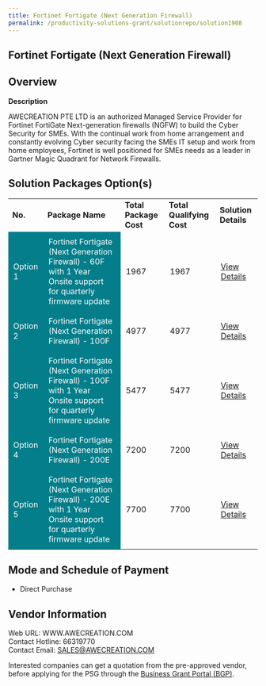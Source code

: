 ```yaml
---
title: Fortinet Fortigate (Next Generation Firewall)
permalink: /productivity-solutions-grant/solutionrepo/solution1908
---
```


## Fortinet Fortigate (Next Generation Firewall)

## Overview

**Description**

AWECREATION PTE LTD is an authorized Managed Service Provider for Fortinet FortiGate Next-generation firewalls (NGFW) to build the Cyber Security for SMEs. With the continual work from home arrangement and constantly evolving Cyber security facing the SMEs IT setup and work from home employees, Fortinet is well positioned for SMEs needs as a leader in Gartner Magic Quadrant for Network Firewalls.

## Solution Packages Option(s)

<table>
<tr>
<td><b>No.</b></td>
<td><b>Package Name</b></td>
<td><b>Total Package Cost</b></td>
<td><b>Total Qualifying Cost</b></td>
<td><b>Solution Details</b></td>
</tr>
<tr>
<td style='padding: 10px; background-color: #037E8A; color: #FFFFFF;'>Option 1</td>
<td style='padding: 10px; background-color: #037E8A; color: #FFFFFF;'>Fortinet Fortigate (Next Generation Firewall) - 60F with 1 Year Onsite support for quarterly firmware update</td>
<td style='padding: 10px;'>1967</td>
<td style='padding: 10px;'>1967</td>
<td style='padding: 10px;'><a href='https://www.gobusiness.gov.sg/images/psg/DesensitisedAwecreation_Annex_3CRwef15April2021_Part_1.pdf' target='_blank'>View Details</a></td>
</tr>
<tr>
<td style='padding: 10px; background-color: #037E8A; color: #FFFFFF;'>Option 2</td>
<td style='padding: 10px; background-color: #037E8A; color: #FFFFFF;'>Fortinet Fortigate (Next Generation Firewall) - 100F</td>
<td style='padding: 10px;'>4977</td>
<td style='padding: 10px;'>4977</td>
<td style='padding: 10px;'><a href='https://www.gobusiness.gov.sg/images/psg/DesensitisedAwecreation_Annex_3CRwef15April2021_Part_2.pdf' target='_blank'>View Details</a></td>
</tr>
<tr>
<td style='padding: 10px; background-color: #037E8A; color: #FFFFFF;'>Option 3</td>
<td style='padding: 10px; background-color: #037E8A; color: #FFFFFF;'>Fortinet Fortigate (Next Generation Firewall) - 100F with 1 Year Onsite support for quarterly firmware update</td>
<td style='padding: 10px;'>5477</td>
<td style='padding: 10px;'>5477</td>
<td style='padding: 10px;'><a href='https://www.gobusiness.gov.sg/images/psg/DesensitisedAwecreation_Annex_3CRwef15April2021_Part_3.pdf' target='_blank'>View Details</a></td>
</tr>
<tr>
<td style='padding: 10px; background-color: #037E8A; color: #FFFFFF;'>Option 4</td>
<td style='padding: 10px; background-color: #037E8A; color: #FFFFFF;'>Fortinet Fortigate (Next Generation Firewall) - 200E</td>
<td style='padding: 10px;'>7200</td>
<td style='padding: 10px;'>7200</td>
<td style='padding: 10px;'><a href='https://www.gobusiness.gov.sg/images/psg/DesensitisedAwecreation_Annex_3CRwef15April2021_Part_4.pdf' target='_blank'>View Details</a></td>
</tr>
<tr>
<td style='padding: 10px; background-color: #037E8A; color: #FFFFFF;'>Option 5</td>
<td style='padding: 10px; background-color: #037E8A; color: #FFFFFF;'>Fortinet Fortigate (Next Generation Firewall) - 200E with 1 Year Onsite support for quarterly firmware update</td>
<td style='padding: 10px;'>7700</td>
<td style='padding: 10px;'>7700</td>
<td style='padding: 10px;'><a href='https://www.gobusiness.gov.sg/images/psg/DesensitisedAwecreation_Annex_3CRwef15April2021_Part_5.pdf' target='_blank'>View Details</a></td>
</tr>
</table>

## Mode and Schedule of Payment

 - Direct Purchase

## Vendor Information

 Web URL: WWW.AWECREATION.COM <br>Contact Hotline: 66319770 <br>Contact Email: SALES@AWECREATION.COM <br>

Interested companies can get a quotation from the pre-approved vendor, before applying for the PSG through the <a href='https://www.businessgrants.gov.sg/' target='_blank' rel='noopener'>Business Grant Portal (BGP)</a>.

<script src="/jquery/resize-tables.js"></script>

